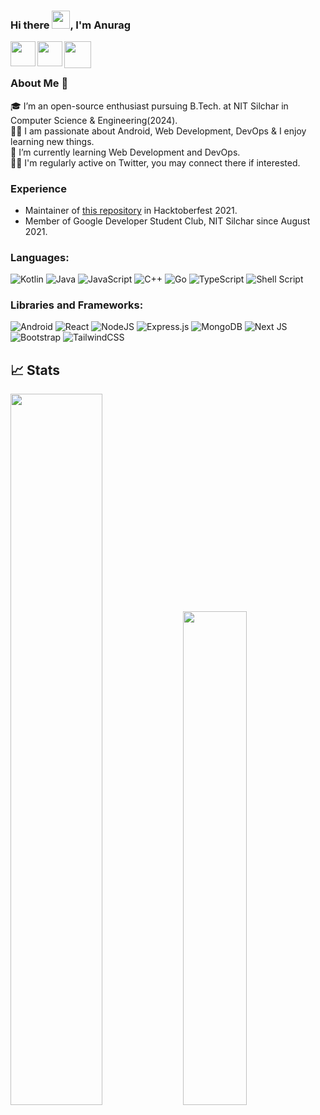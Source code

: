 ### Hi there <img src="https://github.com/TheDudeThatCode/TheDudeThatCode/blob/master/Assets/Hi.gif" width="29px">, I'm Anurag

<a href="https://twitter.com/AnuragThePathak">
  <img align="left" width="40px" src="https://camo.githubusercontent.com/35b0b8bfbd8840f35607fb56ad0a139047fd5d6e09ceb060c5c6f0a5abd1044c/68747470733a2f2f6564656e742e6769746875622e696f2f537570657254696e7949636f6e732f696d616765732f7376672f747769747465722e737667" />
</a>
<a href="https://www.linkedin.com/in/anuragthepathak/">
  <img align="left" width="40px" src="https://camo.githubusercontent.com/c8a9c5b414cd812ad6a97a46c29af67239ddaeae08c41724ff7d945fb4c047e5/68747470733a2f2f6564656e742e6769746875622e696f2f537570657254696e7949636f6e732f696d616765732f7376672f6c696e6b6564696e2e737667"  />
</a>
<a href="mailto:anuragpathak911@gmail.com">
  <img align="left" width="43px" src="https://camo.githubusercontent.com/4a3dd8d10a27c272fd04b2ce8ed1a130606f95ea6a76b5e19ce8b642faa18c27/68747470733a2f2f6564656e742e6769746875622e696f2f537570657254696e7949636f6e732f696d616765732f7376672f676d61696c2e737667" />
</a>

<br><br>

### About Me 🚀
🎓 I’m an open-source enthusiast pursuing B.Tech. at NIT Silchar in Computer Science & Engineering(2024).</br>
👨‍💻 I am passionate about Android, Web Development, DevOps & I enjoy learning new things.<br>
🌱 I’m currently learning Web Development and DevOps.<br>
🙋‍♂️ I'm regularly active on Twitter, you may connect there if interested.<br>

### Experience
- Maintainer of [this repository](https://github.com/AnuragThePathak/News-Feed-App) in Hacktoberfest 2021.
- Member of Google Developer Student Club, NIT Silchar since August 2021.

### Languages:
![Kotlin](https://img.shields.io/badge/kotlin-%230095D5.svg?style=for-the-badge&logo=kotlin&logoColor=white)
![Java](https://img.shields.io/badge/java-%23ED8B00.svg?style=for-the-badge&logo=java&logoColor=white)
![JavaScript](https://img.shields.io/badge/javascript-%23323330.svg?style=for-the-badge&logo=javascript&logoColor=%23F7DF1E)
![C++](https://img.shields.io/badge/c++-%2300599C.svg?style=for-the-badge&logo=c%2B%2B&logoColor=white)
![Go](https://img.shields.io/badge/go-%2300ADD8.svg?style=for-the-badge&logo=go&logoColor=white)
![TypeScript](https://img.shields.io/badge/typescript-%23007ACC.svg?style=for-the-badge&logo=typescript&logoColor=white)
![Shell Script](https://img.shields.io/badge/shell_script-%23121011.svg?style=for-the-badge&logo=gnu-bash&logoColor=white)

### Libraries and Frameworks:
![Android](https://img.shields.io/badge/Android-3DDC84?style=for-the-badge&logo=android&logoColor=white)
![React](https://img.shields.io/badge/react-%2320232a.svg?style=for-the-badge&logo=react&logoColor=%2361DAFB)
![NodeJS](https://img.shields.io/badge/node.js-6DA55F?style=for-the-badge&logo=node.js&logoColor=white)
![Express.js](https://img.shields.io/badge/express.js-%23404d59.svg?style=for-the-badge&logo=express&logoColor=%2361DAFB)
![MongoDB](https://img.shields.io/badge/MongoDB-%234ea94b.svg?style=for-the-badge&logo=mongodb&logoColor=white)
![Next JS](https://img.shields.io/badge/Next-black?style=for-the-badge&logo=next.js&logoColor=white)
![Bootstrap](https://img.shields.io/badge/bootstrap-%23563D7C.svg?style=for-the-badge&logo=bootstrap&logoColor=white)
![TailwindCSS](https://img.shields.io/badge/tailwindcss-%2338B2AC.svg?style=for-the-badge&logo=tailwind-css&logoColor=white)

## 📈 Stats
<p>
	
  <img width="54%" src="https://github-readme-stats.vercel.app/api?username=AnuragThePathak&show_icons=true&theme=tokyonight" />
  <img width="45%" src="https://github-readme-stats.vercel.app/api/top-langs?username=AnuragThePathak&show_icons=true&theme=tokyonight&locale=en&layout=compact" /></br>
<!--   <img src="https://visitor-badge.laobi.icu/badge?page_id=AnuragThePathak.AnuragThePathak" /> -->
</p>
